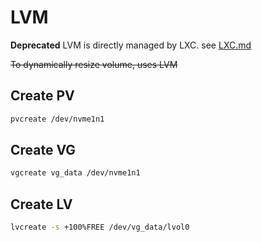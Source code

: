 # LVM

**Deprecated** LVM is directly managed by LXC. see [LXC.md](LXC)

~~To dynamically resize volume, uses LVM~~

## Create PV

```bash
pvcreate /dev/nvme1n1
```

## Create VG

```bash
vgcreate vg_data /dev/nvme1n1
```

## Create LV

```bash
lvcreate -s +100%FREE /dev/vg_data/lvol0
```

